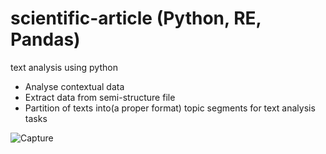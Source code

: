 # scientific-article (Python, RE, Pandas)
text analysis using python 
- Analyse contextual data
- Extract data from semi-structure file
- Partition of texts into(a proper format) topic segments for text analysis tasks

![Capture](https://user-images.githubusercontent.com/70103737/120111739-7bca5b80-c1b6-11eb-9672-6a0faa03c777.png)
